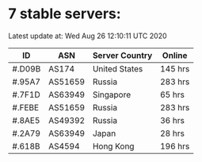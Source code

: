 # 7 stable servers:

Latest update at: Wed Aug 26 12:10:11 UTC 2020

| ID | ASN | Server Country | Online |
| -- | --- | -------------- | ------ |
| #.D09B | AS174 | United States | 145 hrs |
| #.95A7 | AS51659 | Russia | 283 hrs |
| #.7F1D | AS63949 | Singapore | 65 hrs |
| #.FEBE | AS51659 | Russia | 283 hrs |
| #.8AE5 | AS49392 | Russia | 36 hrs |
| #.2A79 | AS63949 | Japan | 28 hrs |
| #.618B | AS4594 | Hong Kong | 196 hrs |

